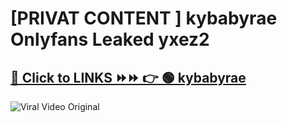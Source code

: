 
 # [PRIVAT CONTENT ] kybabyrae Onlyfans Leaked yxez2

## <h2><a href="https://clipsfans.com/kybabyrae&ref=git">🔗 Click to LINKS ⏩⏩ 👉 🟢 kybabyrae </a></h2>

<a href="https://clipsfans.com/kybabyrae&ref=git" rel="nofollow" data-target="animated-image.originalLink"><img src="https://i.ibb.co.com/xMMVF88/686577567.gif" alt="Viral Video Original" style="max-width: 100%; display: inline-block;" data-target="animated-image.originalImage"></a>

